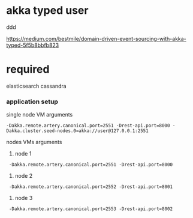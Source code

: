 # akka typed user

ddd

https://medium.com/bestmile/domain-driven-event-sourcing-with-akka-typed-5f5b8bbfb823

# required

elasticsearch
cassandra


### application setup

single node VM arguments

```
-Dakka.remote.artery.canonical.port=2551 -Drest-api.port=8000 -Dakka.cluster.seed-nodes.0=akka://user@127.0.0.1:2551
```

nodes VMs arguments


1. node 1

```
 -Dakka.remote.artery.canonical.port=2551 -Drest-api.port=8000
```

1. node 2

``` 
 -Dakka.remote.artery.canonical.port=2552 -Drest-api.port=8001
```

1. node 3

```
 -Dakka.remote.artery.canonical.port=2553 -Drest-api.port=8002
```